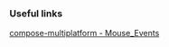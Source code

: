 ### Useful links

[compose-multiplatform - Mouse_Events](https://github.com/JetBrains/compose-multiplatform/blob/master/tutorials/Mouse_Events/README.md)
